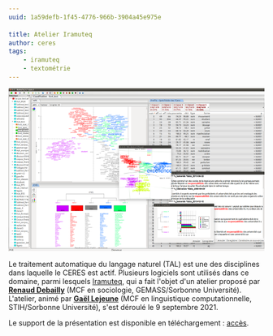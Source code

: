 ```yaml
---
uuid: 1a59defb-1f45-4776-966b-3904a45e975e

title: Atelier Iramuteq
author: ceres
tags:
    - iramuteq
    - textométrie
---
```


![](iramuteq.png)

Le traitement automatique du langage naturel (TAL) est une des disciplines dans laquelle le CERES est actif. Plusieurs logiciels sont utilisés dans ce domaine, parmi lesquels [Iramuteq](http://www.iramuteq.org/), qui a fait l'objet d'un atelier proposé par **[Renaud Debailly](https://humanites-biomedicales.sorbonne-universite.fr/sites/default/files/media/2021-01/Renaud-Debailly-CV.pdf)** (MCF en sociologie, GEMASS/Sorbonne Université). L'atelier, animé par **[Gaël Lejeune](https://www.lejeunegael.fr/)** (MCF en linguistique computationnelle, STIH/Sorbonne Université), s'est déroulé le 9 septembre 2021.

Le support de la présentation est disponible en téléchargement : [accès](https://dropsu.sorbonne-universite.fr/s/sQXf3q75pjxNRcD).
